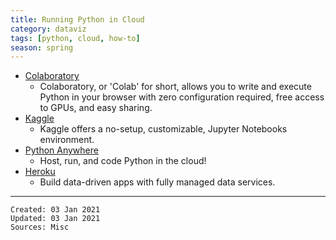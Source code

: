 ```yaml
---
title: Running Python in Cloud
category: dataviz
tags: [python, cloud, how-to]
season: spring
---
```


* [Colaboratory](https://colab.research.google.com/)
	* Colaboratory, or 'Colab' for short, allows you to write and execute Python in your browser with zero configuration required, free access to GPUs, and easy sharing.
* [Kaggle](https://www.kaggle.com/)
	* Kaggle offers a no-setup, customizable, Jupyter Notebooks environment.
* [Python Anywhere](https://eu.pythonanywhere.com/)
	* Host, run, and code Python in the cloud!
* [Heroku](https://www.heroku.com/)
	* Build data-driven apps with fully managed data services.

---

    Created: 03 Jan 2021
    Updated: 03 Jan 2021
    Sources: Misc

